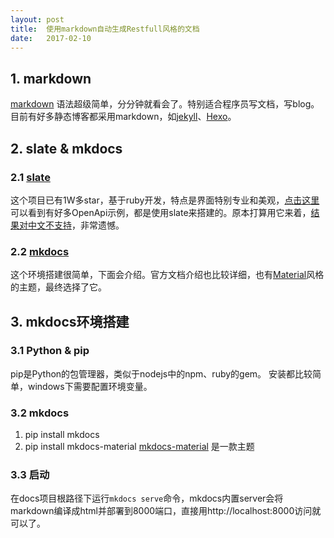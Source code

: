 ```yaml
---
layout: post
title:  使用markdown自动生成Restfull风格的文档
date:   2017-02-10
---
```


## 1. markdown

[markdown](http://wowubuntu.com/markdown/) 语法超级简单，分分钟就看会了。特别适合程序员写文档，写blog。目前有好多静态博客都采用markdown，如[jekyll](http://jekyllcn.com/)、[Hexo](https://hexo.io)。

<!--more-->

## 2. slate & mkdocs

### 2.1 [slate](https://github.com/lord/slate)

这个项目已有1W多star，基于ruby开发，特点是界面特别专业和美观，[点击这里](https://github.com/lord/slate/wiki/Slate-in-the-Wild) 可以看到有好多OpenApi示例，都是使用slate来搭建的。原本打算用它来着，[结果对中文不支持](https://github.com/lord/slate/issues/573)，非常遗憾。

### 2.2 [mkdocs](http://www.mkdocs.org/)

这个环境搭建很简单，下面会介绍。官方文档介绍也比较详细，也有[Material](https://material.io/guidelines/)风格的主题，最终选择了它。

## 3. mkdocs环境搭建

### 3.1 Python & pip

pip是Python的包管理器，类似于nodejs中的npm、ruby的gem。
安装都比较简单，windows下需要配置环境变量。

### 3.2 mkdocs

1. pip install mkdocs
2. pip install mkdocs-material
	[mkdocs-material](https://github.com/squidfunk/mkdocs-material) 是一款主题

### 3.3 启动

在docs项目根路径下运行`mkdocs serve`命令，mkdocs内置server会将markdown编译成html并部署到8000端口，直接用http://localhost:8000访问就可以了。

